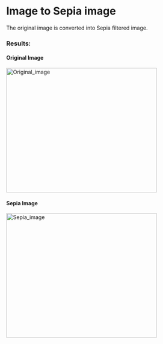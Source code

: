 # Image to Sepia image
The original image is converted into Sepia filtered image.

### Results:

#### Original Image
<img src ="https://github.com/sharur7/Awesome-Python-Scripts/blob/ssr/Image-Processing/Image%20To%20Sepia%20Effect/original.jpg?raw=true" alt="Original_image" width="400" height="330">

#### Sepia Image
<img src ="https://github.com/sharur7/Awesome-Python-Scripts/blob/ssr/Image-Processing/Image%20To%20Sepia%20Effect/sepia.jpg?raw=true" alt="Sepia_image" width="400" height="330">
